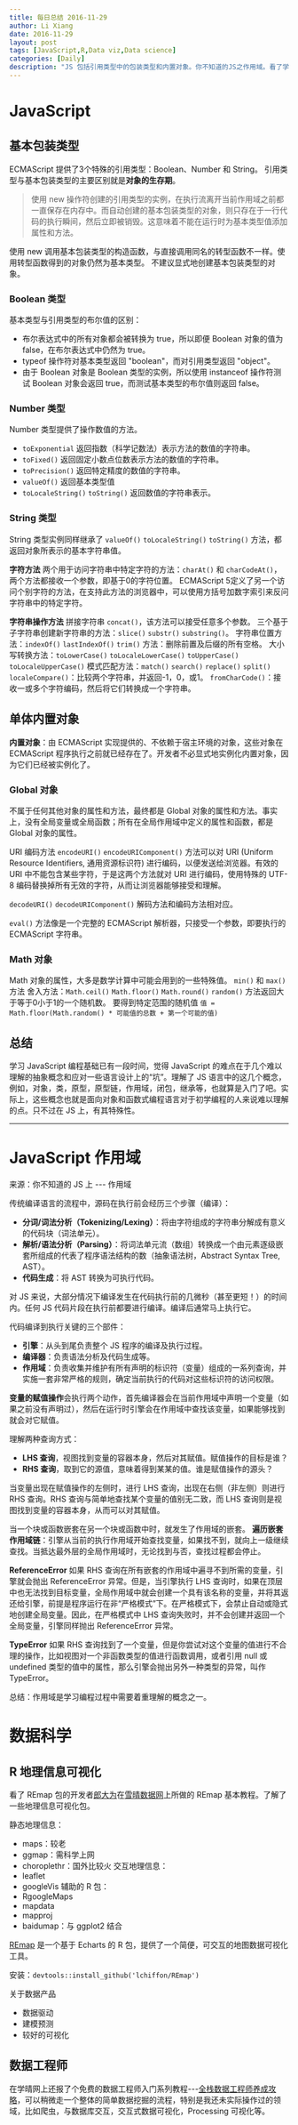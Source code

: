 ```yaml
---
title: 每日总结 2016-11-29
author: Li Xiang
date: 2016-11-29
layout: post
tags: [JavaScript,R,Data viz,Data science]
categories: [Daily]
description: "JS 包括引用类型中的包装类型和内置对象。你不知道的JS之作用域。看了学晴数据网上的通过R进行地理信息数据可视化的教学视频。报了个免费基础数据挖掘教程“全栈数据工程师养成”。"
---
```


# JavaScript

## 基本包装类型 ##

ECMAScript 提供了3个特殊的引用类型：Boolean、Number 和 String。
引用类型与基本包装类型的主要区别就是**对象的生存期**。
> 使用 new 操作符创建的引用类型的实例，在执行流离开当前作用域之前都一直保存在内存中。而自动创建的基本包装类型的对象，则只存在于一行代码的执行瞬间，然后立即被销毁。这意味着不能在运行时为基本类型值添加属性和方法。

使用 new 调用基本包装类型的构造函数，与直接调用同名的转型函数不一样。使用转型函数得到的对象仍然为基本类型。
不建议显式地创建基本包装类型的对象。

### Boolean 类型 ###

基本类型与引用类型的布尔值的区别：
- 布尔表达式中的所有对象都会被转换为 true，所以即便 Boolean 对象的值为 false，在布尔表达式中仍然为 true。
- typeof 操作符对基本类型返回 "boolean"，而对引用类型返回 "object"。
- 由于 Boolean 对象是 Boolean 类型的实例，所以使用 instanceof 操作符测试 Boolean 对象会返回 true，而测试基本类型的布尔值则返回 false。

### Number 类型 ###

Number 类型提供了操作数值的方法。
- `toExponential` 返回指数（科学记数法）表示方法的数值的字符串。
- `toFixed()` 返回固定小数点位数表示方法的数值的字符串。
- `toPrecision()` 返回特定精度的数值的字符串。
- `valueOf()` 返回基本类型值
- `toLocaleString()` `toString()` 返回数值的字符串表示。

### String 类型 ###

String 类型实例同样继承了 `valueOf()` `toLocaleString()` `toString()` 方法，都返回对象所表示的基本字符串值。

**字符方法**
两个用于访问字符串中特定字符的方法：`charAt()` 和 `charCodeAt()`，两个方法都接收一个参数，即基于0的字符位置。
ECMAScript 5定义了另一个访问个别字符的方法，在支持此方法的浏览器中，可以使用方括号加数字索引来反问字符串中的特定字符。

**字符串操作方法**
拼接字符串 `concat()`，该方法可以接受任意多个参数。
三个基于子字符串创建新字符串的方法：`slice()` `substr()` `substring()`。
字符串位置方法：`indexOf()` `lastIndexOf()`
`trim()` 方法：删除前置及后缀的所有空格。
大小写转换方法：`toLowerCase()` `toLocaleLowerCase()` `toUpperCase()` `toLocaleUpperCase()`
模式匹配方法：`match()` `search()` `replace()` `split()`
`localeCompare()`：比较两个字符串，并返回-1，0，或1。
`fromCharCode()`：接收一或多个字符编码，然后将它们转换成一个字符串。

## 单体内置对象 ##

**内置对象**：由 ECMAScript 实现提供的、不依赖于宿主环境的对象，这些对象在 ECMAScript 程序执行之前就已经存在了。开发者不必显式地实例化内置对象，因为它们已经被实例化了。

### Global 对象 ###

不属于任何其他对象的属性和方法，最终都是 Global 对象的属性和方法。事实上，没有全局变量或全局函数；所有在全局作用域中定义的属性和函数，都是 Global 对象的属性。

URI 编码方法
`encodeURI()` `encodeURIComponent()` 方法可以对 URI (Uniform Resource Identifiers, 通用资源标识符) 进行编码，以便发送给浏览器。有效的 URI 中不能包含某些字符，于是这两个方法就对 URI 进行编码，使用特殊的 UTF-8 编码替换掉所有无效的字符，从而让浏览器能够接受和理解。

`decodeURI()` `decodeURIComponent()` 解码方法和编码方法相对应。

`eval()` 方法像是一个完整的 ECMAScript 解析器，只接受一个参数，即要执行的 ECMAScript 字符串。

### Math 对象 ###

Math 对象的属性，大多是数学计算中可能会用到的一些特殊值。
`min()` 和 `max()` 方法
舍入方法：`Math.ceil()` `Math.floor()` `Math.round()`
`random()` 方法返回大于等于0小于1的一个随机数。
要得到特定范围的随机值 `值 = Math.floor(Math.random() * 可能值的总数 + 第一个可能的值)`

## 总结 ##

学习 JavaScript 编程基础已有一段时间，觉得 JavaScript 的难点在于几个难以理解的抽象概念和应对一些语言设计上的“坑”。理解了 JS 语言中的这几个概念，例如，对象，类，原型，原型链，作用域，闭包，继承等，也就算是入门了吧。实际上，这些概念也就是面向对象和函数式编程语言对于初学编程的人来说难以理解的点。只不过在 JS 上，有其特殊性。

---

# JavaScript 作用域

来源：你不知道的 JS 上 --- 作用域

传统编译语言的流程中，源码在执行前会经历三个步骤（编译）：
- **分词/词法分析（Tokenizing/Lexing）**：将由字符组成的字符串分解成有意义的代码块（词法单元）。
- **解析/语法分析（Parsing）**：将词法单元流（数组）转换成一个由元素逐级嵌套所组成的代表了程序语法结构的数（抽象语法树，Abstract Syntax Tree, AST）。
- **代码生成**：将 AST 转换为可执行代码。

对 JS 来说，大部分情况下编译发生在代码执行前的几微秒（甚至更短！）的时间内。任何 JS 代码片段在执行前都要进行编译。编译后通常马上执行它。

代码编译到执行关键的三个部件：
- **引擎**：从头到尾负责整个 JS 程序的编译及执行过程。
- **编译器**：负责语法分析及代码生成等。
- **作用域**：负责收集并维护有所有声明的标识符（变量）组成的一系列查询，并实施一套非常严格的规则，确定当前执行的代码对这些标识符的访问权限。

**变量的赋值操作**会执行两个动作，首先编译器会在当前作用域中声明一个变量（如果之前没有声明过），然后在运行时引擎会在作用域中查找该变量，如果能够找到就会对它赋值。

理解两种查询方式：
- **LHS 查询**，视图找到变量的容器本身，然后对其赋值。赋值操作的目标是谁？
- **RHS 查询**，取到它的源值，意味着得到某某的值。谁是赋值操作的源头？

当变量出现在赋值操作的左侧时，进行 LHS 查询，出现在右侧（非左侧）则进行 RHS 查询。RHS 查询与简单地查找某个变量的值别无二致，而 LHS 查询则是视图找到变量的容器本身，从而可以对其赋值。

当一个块或函数嵌套在另一个块或函数中时，就发生了作用域的嵌套。
**遍历嵌套作用域链**：引擎从当前的执行作用域开始查找变量，如果找不到，就向上一级继续查找。当抵达最外层的全局作用域时，无论找到与否，查找过程都会停止。

**ReferenceError**
如果 RHS 查询在所有嵌套的作用域中遍寻不到所需的变量，引擎就会抛出 ReferenceError 异常。但是，当引擎执行 LHS 查询时，如果在顶层中也无法找到目标变量，全局作用域中就会创建一个具有该名称的变量，并将其返还给引擎，前提是程序运行在非“严格模式”下。在严格模式下，会禁止自动或隐式地创建全局变量。因此，在严格模式中 LHS 查询失败时，并不会创建并返回一个全局变量，引擎同样抛出 ReferenceError 异常。

**TypeError**
如果 RHS 查询找到了一个变量，但是你尝试对这个变量的值进行不合理的操作，比如视图对一个非函数类型的值进行函数调用，或者引用 null 或 undefined 类型的值中的属性，那么引擎会抛出另外一种类型的异常，叫作 TypeError。

总结：作用域是学习编程过程中需要着重理解的概念之一。

# 数据科学

## R 地理信息可视化 ##

看了 REmap 包的开发者[郎大为](http://lchiffon.github.io/about/)在[雪晴数据网](http://www.xueqing.tv/)上所做的 REmap 基本教程。了解了一些地理信息可视化包。

静态地理信息：
- maps：较老
- ggmap：需科学上网
- choroplethr：国外比较火
交互地理信息：
- leaflet
- googleVis
辅助的 R 包：
- RgoogleMaps
- mapdata
- mapproj
- baidumap：与 ggplot2 结合

[REmap](https://github.com/lchiffon/REmap) 是一个基于 Echarts 的 R 包，提供了一个简便，可交互的地图数据可视化工具。

安装：`devtools::install_github('lchiffon/REmap')`

关于数据产品
- 数据驱动
- 建模预测
- 较好的可视化

## 数据工程师 ##

在学晴网上还报了个免费的数据工程师入门系列教程---[全栈数据工程师养成攻略](http://www.xueqing.tv/course/73)，可以稍微走一个整体的简单数据挖掘的流程，特别是我还未实际操作过的领域，比如爬虫，与数据库交互，交互式数据可视化，Processing 可视化等。
